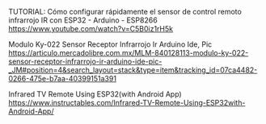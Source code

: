 TUTORIAL: Cómo configurar rápidamente el sensor de control remoto infrarrojo IR con ESP32 - Arduino - ESP8266
https://www.youtube.com/watch?v=C5B0iz1rH5k

Modulo Ky-022 Sensor Receptor Infrarrojo Ir Arduino Ide, Pic
https://articulo.mercadolibre.com.mx/MLM-840128113-modulo-ky-022-sensor-receptor-infrarrojo-ir-arduino-ide-pic-_JM#position=4&search_layout=stack&type=item&tracking_id=07ca4482-0266-475e-b7aa-40399151a391

Infrared TV Remote Using ESP32(with Android App)
https://www.instructables.com/Infrared-TV-Remote-Using-ESP32with-Android-App/
